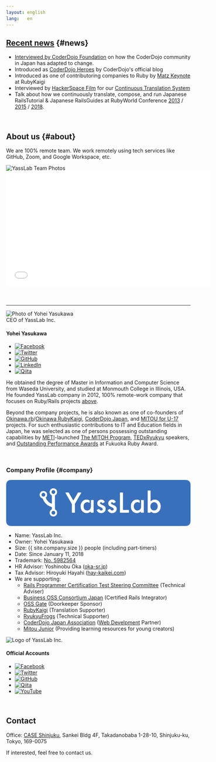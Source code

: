 ```yaml
---
layout: english
lang:   en
---
```


<!--
## Summary of Works {#summary}

<iframe src="//www.slideshare.net/slideshow/embed_code/key/cEwD6bvg84VeWA" width="595" height="485" frameborder="0" marginwidth="0" marginheight="0" scrolling="no" style="border:1px solid #CCC; border-width:1px; margin-bottom:5px; max-width: 100%;" allowfullscreen> </iframe> 
(NOTE: Please jump to [SlideShare's page](http://www.slideshare.net/yasulab/works-of-yasslab) if you cannot see the slides above.)
-->

## [Recent news](#news) {#news}

- [Interviewed by CoderDojo Foundation](https://coderdojo.com/2020/06/18/how-the-coderdojo-community-in-japan-has-adapted-to-change/) on how the CoderDojo community in Japan has adapted to change.
- Introduced as [CoderDojo Heroes](https://coderdojo.com/news/2016/03/30/coderdojo-heroes-yohei-yasukawa-co-founder-of-coderdojo-japan/) by CoderDojo's official blog
- Introduced as one of contributoring companies to Ruby by [Matz Keynote](https://www.youtube.com/watch?v=E9bO1uqs4Oc&feature=youtu.be&t=3904) at RubyKaigi
- Interviewed by [HackerSpace Film](https://www.facebook.com/photo.php?fbid=10153341493740869&set=t.715330868&type=3&theater) for our [Continuous Translation System](https://speakerdeck.com/yasulab/how-we-continuously-translate-tech-docs)
- Talk about how we continuously translate, compose, and run Japanese RailsTutorial & Japanese RailsGuides at RubyWorld Conference [2013](http://2013.rubyworld-conf.org/en/) / [2015](http://2015.rubyworld-conf.org/en/) / [2018](https://2018.rubyworld-conf.org/program/).

<br>

<!--
## [Past works](#works) {#works}

- Web Services and Mobile Applications:
   - [Continuous Translation System](https://speakerdeck.com/yasulab/how-we-continuously-translate-tech-docs), Automate Translating Frequently-updated Tech Docs.
   - [Snapwhim](https://yasslab.jp/public/snapwhim), Visual Bucket List.
   - [ScreenX TV](http://screenx.tv/), Real-time Terminal Broadcasting Tools.
   - [Whistle on Android](https://play.google.com/store/apps/details?id=org.sorarier.whistle), Android app developed for [2011 Tōhoku earthquake and tsunami](http://en.wikipedia.org/wiki/2011_T%C5%8Dhoku_earthquake_and_tsunami).
- Education, Workshops, and Materials:
   - [Lexues Academy](http://academy.lexues.co.jp/), providing project-based learning course with students in Okinawa.
   - [Digi-Lab Okinawa](https://www.facebook.com/DigiLabOkinawa/): Teach kids in Okinawa to code with Scratch & Raspberry Pi
   - [1.5-hour Workshop for Kids to learn Programming with Scratch & Raspberry Pi](/en/workshops/raspi)
   - [Physical-Digital Chaing Reactioni using Raspberry Pi (ja)](http://pegpeg.jp/tool/2014/09/09/686)
   - [Rails Guides in Japanese](http://railsguides.jp), one of the most famous Rails references in Japan.
   - [Rails Tutorial in Japanese](http://railstutorial.jp), one of the most famous Rails books in Japan.
      - [Rails Seminar](http://railstutorial.jp/seminars): Learn Rails by Seminar
	  - [Rails Screencast](http://railstutorial.jp/screencasts): Learn Rails by Screencast
- Support Communities:
   - [Okinawa.rb](http://ruby.okinawa/): Okinawa Ruby User Group that we found and support.
   - [OpenSource Cafe](http://www.osscafe.net/): Open-source Cafe in Japan that we love.
   - [CoderDojo Japan](http://coderdojo.jp/): Free Programming Clubs for Young People in Japan.

<br />
-->

## About us {#about}

We are 100% remote team. We work remotely using tech services like GitHub, Zoom, and Google Workspace, etc.

<div class="row">
  <div class="col-md-12">
    <img src="/img/spinner.svg" data-src="/img/team.webp" alt="YassLab Team Photos" class="mt-3 mb-5 lazyload" loading="lazy">
  </div><!--//col12-->
</div><!--//row-->

<div class="video">
  <iframe width="560" height="315" src="/img/spinner.svg" data-src="https://www.youtube.com/embed/mzOc4iUZtuE?rel=0" class="lazyload" frameborder="0" allow="autoplay; encrypted-media" allowfullscreen></iframe>
</div>
<br><br>

<hr>

<div class="col-md-12 profile mt-5" id="profile">
  <div class="profile__image text-center mb-2">
    <img src="/img/spinner.svg" data-src="/img/photos/yasulab.webp" alt="Photo of Yohei Yasukawa" class="rounded-circle lazyload" loading="lazy" width='300px' height='300px'>
  </div>
  <div class="profile__role text-center mb-2">CEO of YassLab Inc.</div>
  <h4 class="text-center mb-3 h3deco-none">Yohei Yasukawa</h4>
  <ul class="profile__sns mb-3">
    <li class="profile__sns__icon">
      <a href="https://www.facebook.com/yasulab" target="_blank" rel="noopener"><img class="lazyload" loading="lazy" src="/img/spinner.svg" data-src="/img/icons/facebook.png" alt="Facebook"></a>
    </li>
    <li class="profile__sns__icon">
      <a href="https://twitter.com/yasulab" target="_blank" rel="noopener"><img class="lazyload" loading="lazy" src="/img/spinner.svg" data-src="/img/icons/twitter.png" alt="Twitter"></a>
    </li>
    <li class="profile__sns__icon">
      <a href="https://github.com/yasulab" target="_blank" rel="noopener"><img class="lazyload" loading="lazy" src="/img/spinner.svg" data-src="/img/icons/github.png" alt="GitHub"></a>
    </li>
    <li class="profile__sns__icon">
      <a href="https://www.linkedin.com/in/yasulab/" target="_blank" rel="noopener"><img class="lazyload" loading="lazy" src="/img/spinner.svg" data-src="/img/icons/linkedin.png" alt="LinkedIn"></a>
    </li>
    <li class="profile__sns__icon">
      <a href="https://qiita.com/yasulab" target="_blank" rel="noopener"><img class="lazyload" loading="lazy" src="/img/spinner.svg" data-src="/img/icons/qiita.png" alt="Qiita"></a>
    </li>
  </ul>
</div>

He obtained the degree of Master in Information and Computer Science from Waseda University, and studied at Monmouth College in Illinois, USA. He founded YassLab company in 2012, 100% remote-work company that focuses on Ruby/Rails projects [above](#top).

Beyond the company projects, he is also known as one of co-founders of [Okinawa.rb](https://www.facebook.com/groups/okinawarb/)/[Okinawa RubyKaigi](http://regional.rubykaigi.org/okrk01), [CoderDojo Japan](https://coderdojo.jp/), and [MITOU for U-17](https://jr.mitou.org/english) projects. For such enthusiastic contributions to IT and Education fields in Japan, he was selected as one of persons possessing outstanding capabilities by [METI](http://www.meti.go.jp/english/press/2018/0510_001.html)-launched [The MITOH Program](https://www.ipa.go.jp/en/about/it-talents/mitou.html), [TEDxRyukyu](https://www.facebook.com/media/set/?set=a.10151746335815869.1073741827.715330868&type=1&l=348760b95c) speakers, and [Outstanding Performance Awards](http://myfukuoka.com/news/ruby-news/2014-fukuoka-ruby-award-winners/) at Fukuoka Ruby Award.

<br>

### Company Profile {#company}

![YassLab](/img/logos/800x200.webp)

- Name: YassLab Inc.
- Owner: Yohei Yasukawa
- Size:  {{ site.company.size }} people (including part-timers)
- Date:  Since January 11, 2018
- Trademark: [No. 5982564](https://www.j-platpat.inpit.go.jp/web/TR/JPT_5982564/A6156E75F65DAF34797EEE3AEF4EB33C)
- HR Advisor: Yoshinobu Oka ([oka-sr.jp](https://oka-sr.jp/))
- Tax Advisor: Hiroyuki Hayahi ([hay-kaikei.com](https://www.hay-kaikei.com/))
- We are supporting: 
  - [Rails Programmer Certification Test Steering Committee](https://www.railscp.com/aboutus/) (Technical Adviser)
  - [Business OSS Consortium Japan](https://www.boss-con.jp/railspartner/) (Certified Rails Integrator)
  - [OSS Gate](https://oss-gate.github.io/) (Doorkeeper Sponsor)
  - [RubyKaigi](http://rubykaigi.org/) (Translation Supporter)
  - [RyukyuFrogs](https://www.ryukyu-frogs.com/) (Technical Supporter)
  - [CoderDojo Japan Association](https://coderdojo.jp/) ([Web Develpment](https://github.com/coderdojo-japan) Partner)
  - [Mitou Junior](https://jr.mitou.org/english/) (Providing learning resources for young creators)

<div class="col-md-12 profile mt-5" id="profile">
  <div class="profile__image text-center mb-2">
    <img src="/img/spinner.svg" data-src="/img/yasslab.webp" alt="Logo of YassLab Inc." class="rounded-circle lazyload" loading="lazy" width='300px' height='300px'>
  </div>
  <h4 class="text-center mb-3 h3deco-none">Official Accounts</h4>
  <ul class="profile__sns mb-3">
    <li class="profile__sns__icon">
      <a href="https://www.facebook.com/yasslab.jp" target="_blank" rel="noopener"><img class="lazyload" loading="lazy" src="/img/spinner.svg" data-src="/img/icons/facebook.png" alt="Facebook"></a>
    </li>
    <li class="profile__sns__icon">
      <a href="https://twitter.com/YassLab" target="_blank" rel="noopener"><img class="lazyload" loading="lazy" src="/img/spinner.svg" data-src="/img/icons/twitter.png" alt="Twitter"></a>
    </li>
    <li class="profile__sns__icon">
      <a href="https://github.com/yasslab" target="_blank" rel="noopener"><img class="lazyload" loading="lazy" src="/img/spinner.svg" data-src="/img/icons/github.png" alt="GitHub"></a>
    </li>
    <li class="profile__sns__icon">
      <a href="https://qiita.com/organizations/yasslab" target="_blank" rel="noopener"><img class="lazyload" loading="lazy" src="/img/spinner.svg" data-src="/img/icons/qiita.png" alt="Qiita"></a>
    </li>
    <li class="profile__sns__icon">
      <a href="https://youtube.com/yasslab" target="_blank" rel="noopener"><img class="lazyload" loading="lazy" src="/img/spinner.svg" data-src="/img/icons/youtube.png" alt="YouTube"></a>
    </li>
  </ul>
</div>

<br />

<h2 id="contact">Contact</h2>

Office: [CASE Shinjuku](http://case-shinjuku.com/english/), Sankei Bldg 4F, Takadanobaba 1-28-10, Shinjuku-ku, Tokyo, 169-0075

If interested, feel free to contact us.
